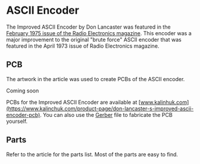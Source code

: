 # ASCII Encoder

The Improved ASCII Encoder by Don Lancaster was featured in the [February 1975 issue of the Radio Electronics magazine](improved_encoder_2_74.pdf). This encoder was a major improvement to the original "brute force" ASCII encoder that was featured in the April 1973 issue of Radio Electronics magazine.

## PCB

The artwork in the article was used to create PCBs of the ASCII encoder.

Coming soon

PCBs for the Improved ASCII Encoder are available at [www.kalinhuk.com](https://www.kalinchuk.com/product-page/don-lancaster-s-improved-ascii-encoder-pcb). You can also use the [Gerber](gerber.zip) file to fabricate the PCB yourself.

## Parts

Refer to the article for the parts list. Most of the parts are easy to find.
